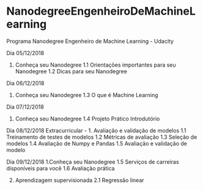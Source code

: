 # NanodegreeEngenheiroDeMachineLearning
Programa Nanodegree Engenheiro de Machine Learning - Udacity

Dia 05/12/2018
1. Conheça seu Nanodegree 
  1.1 Orientações importantes para seu Nanodegree
  1.2 Dicas para seu Nanodegree

Dia 06/12/2018
1. Conheça seu Nanodegree
  1.3 O que é Machine Learning

Dia 07/12/2018
1. Conheça seu Nanodegree
  1.4 Projeto Prático Introdutório
  
Dia 08/12/2018
Extracurricular - 1. Avaliação e validação de modelos
  1.1 Treinamento de testes de modelos
  1.2 Métricas de avaliação
  1.3 Seleção de modelos
  1.4 Avaliação de Numpy e Pandas
  1.5 Avaliação e validação de modelo

Dia 09/12/2018
1.Conheça seu Nanodegree
  1.5 Serviços de carreiras disponíveis para você
  1.6 Avaliação prática
  
2. Aprendizagem supervisionada
  2.1 Regressão linear

